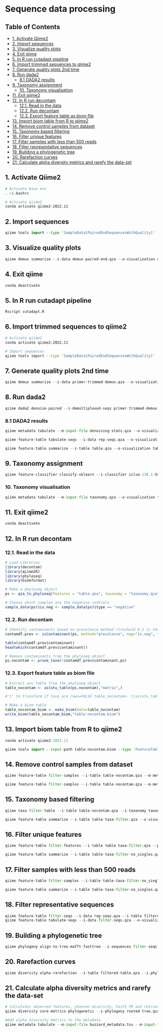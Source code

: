 # Sequence data processing





## Table of Contents

- [1.  Activate Qiime2](#1--activate-qiime2)
- [2. Import sequences](#2-import-sequences)
- [3. Visualize quality plots](#3-visualize-quality-plots)
- [4. Exit qiime](#4-exit-qiime)
- [5. In R run cutadapt pipeline](#5-in-r-run-cutadapt-pipeline)
- [6.  Import trimmed sequences to qiime2](#6--import-trimmed-sequences-to-qiime2)
- [7. Generate quality plots 2nd time](#7-generate-quality-plots-2nd-time)
- [8. Run dada2](#8-run-dada2)
  * [8.1 DADA2 results](#81-dada2-results)
- [9. Taxonomy assignment](#9-taxonomy-assignment)
  * [10. Taxonomy visualisation](#10-taxonomy-visualisation)
- [11. Exit qiime2](#11-exit-qiime2)
- [12. In R run decontam](#12-in-r-run-decontam)
  * [12.1. Read in the data](#121-read-in-the-data)
  * [12.2. Run decontam](#122-run-decontam)
  * [12.3. Export feature table as biom file](#123-export-feature-table-as-biom-file)
- [13. Import biom table from R to qiime2](#13-import-biom-table-from-r-to-qiime2)
- [14. Remove control samples from dataset](#14-remove-control-samples-from-dataset)
- [15. Taxonomy based filtering](#15-taxonomy-based-filtering)
- [16. Filter unique features](#16-filter-unique-features)
- [17. Filter samples with less than 500 reads](#17-filter-samples-with-less-than-500-reads)
- [18. Filter representative sequences](#18-filter-representative-sequences)
- [19. Building a phylogenetic tree](#19-building-a-phylogenetic-tree)
- [20. Rarefaction curves](#20-rarefaction-curves)
- [21. Calculate alpha diversity metrics and rarefy the data-set](#21-calculate-alpha-diversity-metrics-and-rarefy-the-data-set)


## 1.  Activate Qiime2

```bash
# Activate base env
. ~/.bashrc

# Activate qiime2
conda activate qiime2-2022.11
```



## 2. Import sequences

```python
qiime tools import --type 'SampleData[PairedEndSequencesWithQuality]'  --input-path seqs --input-format CasavaOneEightSingleLanePerSampleDirFmt --output-path demux-paired-end.qza 
```



## 3. Visualize quality plots

```python
qiime demux summarize --i-data demux-paired-end.qza --o-visualization demux-quality-plots.qzv 
```



## 4. Exit qiime

```python
conda deactivate
```



## 5. In R run cutadapt pipeline

```python
Rscript cutadapt.R
```



## 6.  Import trimmed sequences to qiime2

```bash
# Activate qiime2
conda activate qiime2-2022.11

# Import sequences
qiime tools import --type 'SampleData[PairedEndSequencesWithQuality]'  --input-path seqs/cutadapt --input-format CasavaOneEightSingleLanePerSampleDirFmt --output-path primer-trimmed-demux.qza

```



## 7. Generate quality plots 2nd time
```python
qiime demux summarize --i-data primer-trimmed-demux.qza --o-visualization primer-trimed-demux-quality-plots.qzv
```



## 8. Run dada2 

```python
qiime dada2 denoise-paired --i-demultiplexed-seqs primer-trimmed-demux.qza --p-trunc-len-f 253 --p-trunc-len-r 185  --p-trunc-q 2 --o-table table.qza --o-representative-sequences rep-seqs.qza --o-denoising-stats denoising-stats.qza
```



### 8.1 DADA2 results

```python
qiime metadata tabulate --m-input-file denoising-stats.qza --o-visualization denoising-stats.qzv | 

qiime feature-table tabulate-seqs --i-data rep-seqs.qza --o-visualization rep-seqs.qzv | 

qiime feature-table summarize --i-table table.qza --o-visualization table.qzv --m-sample-metadata-file buzzard_meta.tsv
```



## 9. Taxonomy assignment

```python
qiime feature-classifier classify-sklearn --i-classifier silva-138.1-SSU-nr99-515F-806R-classifier.qza --i-reads rep-seqs.qza --o-classification taxonomy.qza 
```



### 10. Taxonomy visualisation

```python
qiime metadata tabulate --m-input-file taxonomy.qza --o-visualization taxonomy.qzv
```



## 11. Exit qiime2

```python
conda deactivate 
```



## 12. In R run decontam

### 12.1. Read in the data

```R
# Load Libraries
library(decontam)
library(qiime2R)
library(phyloseq)
library(biomformat)

# Make a phyloseq object
ps <- qza_to_phyloseq(features = "table.qza", taxonomy = "taxonomy.qza", metadata = "buzzard_meta.tsv")

# Choose which samples are the negative controls 
sample_data(ps)$is.neg <- sample_data(ps)$type == "negative"
```



### 12.2. Run decontam 

```R
# Identify contaminants based on prevalence method (treshold 0.1 is the standard)
contamdf.prev <- isContaminant(ps, method="prevalence", neg="is.neg", threshold=0.1)

table(contamdf.prev$contaminant)
head(which(contamdf.prev$contaminant))

# Remove contaminants from the phyloseq object
ps.nocontam <- prune_taxa(!contamdf.prev$contaminant,ps)
```



### 12.3. Export feature table as biom file

```R
# Extract asv table from the phyloseq object
table_nocontam <- as(otu_table(ps.nocontam),"matrix",) 

#'t' to transform if taxa_are_rows=FALSE table_nocontam<- t(as(otu_table(ps.nocontam),"matrix",))#if taxa_are_rows=TRUE

# Make a biom table
table_nocontam_biom <- make_biom(data=table_nocontam)
write_biom(table_nocontam_biom,"table-nocontam.biom")
```



## 13. Import biom table from R to qiime2

```python
conda activate qiime2-2022.11

qiime tools import --input-path table-nocontam.biom --type 'FeatureTable[Frequency]' --input-format BIOMV100Format --output-path table-nocontam.qza
```



## 14. Remove control samples from dataset
```python
qiime feature-table filter-samples --i-table table-nocontam.qza --m-metadata-file sparrows_meta.tsv--p-where "type='positive'" --p-exclude-ids --o-filtered-table table-nocontam.qza

qiime feature-table filter-samples --i-table table-nocontam.qza --m-metadata-file sparrows_meta.tsv--p-where "type='negative'" --p-exclude-ids --o-filtered-table table-nocontam.qza
```



## 15. Taxonomy based filtering

```python
qiime taxa filter-table --i-table table-nocontam.qza --i-taxonomy taxonomy.qza --p-exclude mitochondria,chloroplast,Unassigned,Vertebrata,Eukaryota --p-include p_ --o-filtered-table table-taxa-filter.qza

qiime feature-table summarize --i-table table-taxa-filter.qza --o-visualization table-taxa-filter.qzv --m-sample-metadata-file sparrows_meta.tsv
```



## 16. Filter unique features

```python
qiime feature-table filter-features --i-table table-taxa-filter.qza --p-min-samples 2 --o-filtered-table table-taxa-filter-no_singles.qza

qiime feature-table summarize --i-table table-taxa-filter-no_singles.qza --o-visualization table-taxa-filter-no_singles.qzv --m-sample-metadata-file sparrows_meta.tsv
```



## 17. Filter samples with less than 500 reads

```python
qiime feature-table filter-samples --i-table table-taxa-filter-no_singles.qza --p-min-frequency 500 --o-filtered-table table-taxa-filter-no_singles.qza

qiime feature-table summarize --i-table table-taxa-filter-no_singles.qza --o-visualization table-taxa-filter-no_singles.qzv --m-sample-metadata-file sparrows_meta.tsv
```



## 18. Filter representative sequences

```python
qiime feature-table filter-seqs --i-data rep-seqs.qza --i-table filtered-table.qza --o-filtered-data filter-seqs.qza
qiime feature-table tabulate-seqs --i-data filter-seqs.qza --o-visualization filter-seqs.qzv 
```



## 19. Building a phylogenetic tree

```python
qiime phylogeny align-to-tree-mafft-fasttree --i-sequences filter-seqs.qza  --o-alignment aligned-seqs.qza --o-masked-alignment masked-aligned-seqs.qza --o-tree unrooted-tree.qza  --o-rooted-tree rooted-tree.qza 
```



## 20. Rarefaction curves

```python
qiime diversity alpha-rarefaction --i-table filtered-table.qza --i-phylogeny rooted-tree.qza --p-max-depth 14856 --m-metadata-file sparrows_meta.tsv --o-visualization alpha-rarefaction.qzv
```



## 21. Calculate alpha diversity metrics and rarefy the data-set

```python
# Calculates observed features, shannon diversity, Faith PD and retrieves rarefied table
qiime diversity core-metrics-phylogenetic --i-phylogeny rooted-tree.qza --i-table filtered-table.qza --p-sampling-depth 14856 --m-metadata-file sparrows_meta.tsv--output-dir alpha-metrics-results

#Add alpha diversity metrics to the metadata
qiime metadata tabulate --m-input-file buzzard_metadata.tsv --m-input-file shannon_vector.qza --m-input-file observed_features.qza --m-input-file faith_pd_vector.qza --o-visualization sparrows_meta_alpha.qzv
```
